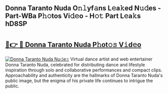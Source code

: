 ## Donna Taranto Nuda O𝚗𝚕yf𝚊ns L𝚎a𝚔ed N𝚞𝚍es - Part-WBa P𝚑𝚘tos Vi𝚍𝚎o - H𝚘𝚝 Part L𝚎a𝚔s hD8SP

# <h2><a href="http://kf1vf4.oniu.top/?m=Donna+Taranto+Nuda">🔗👉 🔴 Donna Taranto Nuda P𝚑ot𝚘𝚜 V𝚒d𝚎o</a></h2>

[![Donna Taranto Nuda Nu𝚍e𝚜](https://i.imgur.com/0qMVB7G.gif)](http://kf1vf4.oniu.top/?m=Donna+Taranto+Nuda)
Virtual dance artist and web entertainer Donna Taranto Nuda, celebrated for distributing dance and lifestyle inspiration through solo and collaborative performances and compact clips. Approachability and authenticity are the hallmarks of Donna Taranto Nuda's public image, but the enigma of his private life continues to intrigue the public.  
